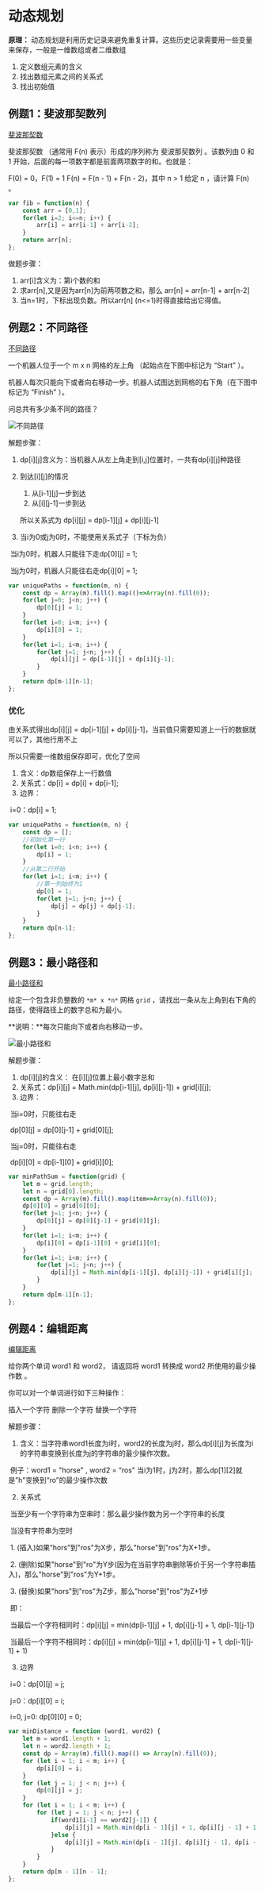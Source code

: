 #  动态规划

**原理：** 动态规划是利用历史记录来避免重复计算。这些历史记录需要用一些变量来保存，一般是一维数组或者二维数组

1. 定义数组元素的含义
2. 找出数组元素之间的关系式
3. 找出初始值



##  例题1：斐波那契数列

 [斐波那契数](https://leetcode-cn.com/problems/fibonacci-number/)

斐波那契数 （通常用 F(n) 表示）形成的序列称为 斐波那契数列 。该数列由 0 和 1 开始，后面的每一项数字都是前面两项数字的和。也就是：

F(0) = 0，F(1) = 1
F(n) = F(n - 1) + F(n - 2)，其中 n > 1
给定 n ，请计算 F(n) 。

```javascript
var fib = function(n) {
    const arr = [0,1];
    for(let i=2; i<=n; i++) {
        arr[i] = arr[i-1] + arr[i-2];
    }
    return arr[n];
};
```

做题步骤：

1. arr[i]含义为：第i个数的和
2. 求arr[n],又是因为arr[n]为前两项数之和，那么 arr[n] = arr[n-1] + arr[n-2]
3. 当n=1时，下标出现负数。所以arr[n] (n<=1)时得直接给出它得值。



##  例题2：不同路径

[不同路径](https://leetcode-cn.com/problems/unique-paths/)

一个机器人位于一个 m x n 网格的左上角 （起始点在下图中标记为 “Start” ）。

机器人每次只能向下或者向右移动一步。机器人试图达到网格的右下角（在下图中标记为 “Finish” ）。

问总共有多少条不同的路径？

![不同路径](C:\Users\Administrator\Desktop\note\不同路径.png)



解题步骤：

1. dp\[i\][j]含义为：当机器人从左上角走到[i,j]位置时，一共有dp\[i][j]种路径

2. 到达\[i][j]的情况

   1. 从\[i-1][j]一步到达
   2. 从\[i][j-1]一步到达

   所以关系式为 dp\[i][j] = dp\[i-1][j] + dp\[i][j-1]

3. 当i为0或j为0时，不能使用关系式子（下标为负）

​	当i为0时，机器人只能往下走dp\[0][j] = 1;

​	当j为0时，机器人只能往右走dp\[i][0] = 1;

```javascript
var uniquePaths = function(m, n) {
    const dp = Array(m).fill().map(()=>Array(n).fill(0));
    for(let j=0; j<n; j++) {
        dp[0][j] = 1;
    }
    for(let i=0; i<m; i++) {
        dp[i][0] = 1;
    }
    for(let i=1; i<m; i++) {
        for(let j=1; j<n; j++) {
            dp[i][j] = dp[i-1][j] + dp[i][j-1];
        }
    }
    return dp[m-1][n-1];
};
```



###  优化

由关系式得出dp\[i][j] = dp\[i-1][j] + dp\[i][j-1]，当前值只需要知道上一行的数据就可以了，其他行用不上

所以只需要一维数组保存即可，优化了空间

1. 含义：dp数组保存上一行数值
2. 关系式：dp[i] = dp[i] + dp[i-1];
3. 边界：

​	i=0：dp[i] = 1;

```javascript
var uniquePaths = function(m, n) {
    const dp = [];
    //初始化第一行
    for(let i=0; i<n; i++) {
        dp[i] = 1;
    }
    //从第二行开始
    for(let i=1; i<m; i++) {
        //第一列始终为1
        dp[0] = 1;
        for(let j=1; j<n; j++) {
            dp[j] = dp[j] + dp[j-1];
        }
    }
    return dp[n-1];
};
```







##  例题3：最小路径和

[最小路径和](https://leetcode-cn.com/problems/minimum-path-sum/)

给定一个包含非负整数的 `*m* x *n*` 网格 `grid` ，请找出一条从左上角到右下角的路径，使得路径上的数字总和为最小。

**说明：**每次只能向下或者向右移动一步。

![最小路径和](C:\Users\Administrator\Desktop\note\img\最小路径和.png)



解题步骤：

1. dp\[i][j]的含义： 在\[i][j]位置上最小数字总和
2. 关系式：dp\[i][j] = Math.min(dp\[i-1][j], dp\[i][j-1]) + grid\[i][j];
3. 边界：

​	当i=0时，只能往右走

​	dp\[0][j] = dp\[0][j-1] + grid\[0][j];

​	当j=0时，只能往右走

​	dp\[i][0] = dp\[i-1][0] + grid\[i][0];

```javascript
var minPathSum = function(grid) {
    let m = grid.length;
    let n = grid[0].length;
    const dp = Array(m).fill().map(item=>Array(n).fill(0));
    dp[0][0] = grid[0][0];
    for(let j=1; j<n; j++) {
        dp[0][j] = dp[0][j-1] + grid[0][j];
    }
    for(let i=1; i<m; i++) {
        dp[i][0] = dp[i-1][0] + grid[i][0];
    }
    for(let i=1; i<m; i++) {
        for(let j=1; j<n; j++) {
            dp[i][j] = Math.min(dp[i-1][j], dp[i][j-1]) + grid[i][j];
        }
    }
    return dp[m-1][n-1];
};
```



##  例题4：编辑距离

[编辑距离](https://leetcode-cn.com/problems/edit-distance/)

给你两个单词 word1 和 word2， 请返回将 word1 转换成 word2 所使用的最少操作数  。

你可以对一个单词进行如下三种操作：

插入一个字符
删除一个字符
替换一个字符



解题步骤：

1. 含义：当字符串word1长度为i时，word2的长度为j时，那么dp\[i][j]为长度为i的字符串变换到长度为j的字符串的最少操作次数。

​	例子：word1 = "horse" , word2 = “ros" 当i为1时，j为2时，那么dp\[1][2]就是”h"变换到“ro”的最少操作次数

2. 关系式

​	当至少有一个字符串为空串时：那么最少操作数为另一个字符串的长度

​	当没有字符串为空时

​		1. (插入)如果“hors”到"ros"为X步，那么"horse"到"ros"为X+1步。

​    	2. (删除)如果"horse"到"ro"为Y步(因为在当前字符串删除等价于另一个字符串插入)，那么"horse"到"ros"为Y+1步。

​		3. (替换)如果"hors"到"ros"为Z步，那么"horse"到"ros"为Z+1步

​	即：

​	当最后一个字符相同时：dp\[i][j] = min(dp\[i-1][j] + 1, dp\[i][j-1] + 1, dp\[i-1][j-1])

​	当最后一个字符不相同时：dp\[i][j] = min(dp\[i-1][j] + 1, dp\[i][j-1] + 1, dp\[i-1][j-1] + 1)

3. 边界

​	i=0：dp\[0][j] = j;

​	j=0：dp\[i][0] = i;

​	i=0, j=0: dp\[0][0] = 0;

```javascript
var minDistance = function (word1, word2) {
    let m = word1.length + 1;
    let n = word2.length + 1;
    const dp = Array(m).fill().map(() => Array(n).fill(0));
    for (let i = 1; i < m; i++) {
        dp[i][0] = i;
    }
    for (let j = 1; j < n; j++) {
        dp[0][j] = j;
    }
    for (let i = 1; i < m; i++) {
        for (let j = 1; j < n; j++) {
            if(word1[i-1] == word2[j-1]) {
                dp[i][j] = Math.min(dp[i - 1][j] + 1, dp[i][j - 1] + 1, dp[i - 1][j - 1]);
            }else {
                dp[i][j] = Math.min(dp[i - 1][j], dp[i][j - 1], dp[i - 1][j - 1]) + 1;
            }
        }
    }
    return dp[m - 1][n - 1];
};
```



